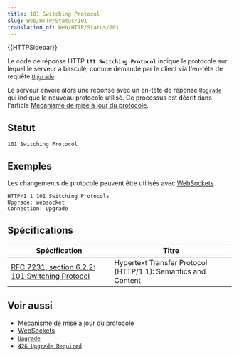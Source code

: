 ```yaml
---
title: 101 Switching Protocol
slug: Web/HTTP/Status/101
translation_of: Web/HTTP/Status/101
---
```

{{HTTPSidebar}}

Le code de réponse HTTP **`101 Switching Protocol`** indique le protocole sur lequel le serveur a basculé, comme demandé par le client via l'en-tête de requête [`Upgrade`](/fr/docs/Web/HTTP/Headers/Upgrade).

Le serveur envoie alors une réponse avec un en-tête de réponse [`Upgrade`](/fr/docs/Web/HTTP/Headers/Upgrade) qui indique le nouveau protocole utilisé. Ce processus est décrit dans l'article [Mécanisme de mise à jour du protocole](/fr/docs/Web/HTTP/Protocol_upgrade_mechanism).

## Statut

```
101 Switching Protocol
```

## Exemples

Les changements de protocole peuvent être utilisés avec [WebSockets](/fr/docs/Web/API/WebSockets_API).

```
HTTP/1.1 101 Switching Protocols
Upgrade: websocket
Connection: Upgrade
```

## Spécifications

| Spécification                                                        | Titre                                                         |
| -------------------------------------------------------------------- | ------------------------------------------------------------- |
| [RFC 7231, section 6.2.2: 101 Switching Protocol](https://datatracker.ietf.org/doc/html/rfc7231#section-6.2.2) | Hypertext Transfer Protocol (HTTP/1.1): Semantics and Content |

## Voir aussi

- [Mécanisme de mise à jour du protocole](/fr/docs/Web/HTTP/Protocol_upgrade_mechanism)
- [WebSockets](/fr/docs/Web/API/WebSockets_API)
- [`Upgrade`](/fr/docs/Web/HTTP/Headers/Upgrade)
- [`426 Upgrade Required`](/fr/docs/Web/HTTP/Status/426)
